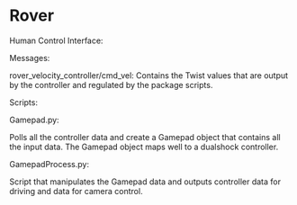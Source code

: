 # Rover

Human Control Interface:

Messages:

rover_velocity_controller/cmd_vel: Contains the Twist values that are output by the controller and regulated by the package scripts.

Scripts:

Gamepad.py:

Polls all the controller data and create a Gamepad object that contains all the input data. The Gamepad object maps well to
a dualshock controller.

GamepadProcess.py:

Script that manipulates the Gamepad data and outputs controller data for driving and data for camera control.
